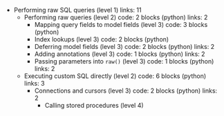 - Performing raw SQL queries (level 1)
  links: 11
  - Performing raw queries (level 2)
    code: 2 blocks (python)
    links: 2
    - Mapping query fields to model fields (level 3)
      code: 3 blocks (python)
    - Index lookups (level 3)
      code: 2 blocks (python)
    - Deferring model fields (level 3)
      code: 2 blocks (python)
      links: 2
    - Adding annotations (level 3)
      code: 1 blocks (python)
      links: 2
    - Passing parameters into `raw()` (level 3)
      code: 1 blocks (python)
      links: 2
  - Executing custom SQL directly (level 2)
    code: 6 blocks (python)
    links: 3
    - Connections and cursors (level 3)
      code: 2 blocks (python)
      links: 2
      - Calling stored procedures (level 4)

